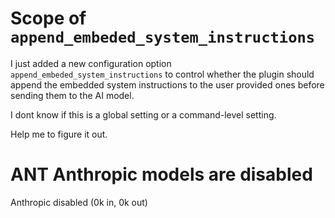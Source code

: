 # Scope of `append_embeded_system_instructions`

I just added a new configuration option `append_embeded_system_instructions` to control whether the plugin should append the embedded system instructions to the user provided ones before sending them to the AI model.

I dont know if this is a global setting or a command-level setting.

Help me to figure it out.


# ANT Anthropic models are disabled

Anthropic disabled (0k in, 0k out)


